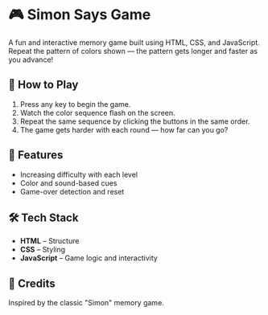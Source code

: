 # 🎮 Simon Says Game

A fun and interactive memory game built using HTML, CSS, and JavaScript.  
Repeat the pattern of colors shown — the pattern gets longer and faster as you advance!

## 🧠 How to Play

1. Press any key to begin the game.
2. Watch the color sequence flash on the screen.
3. Repeat the same sequence by clicking the buttons in the same order.
4. The game gets harder with each round — how far can you go?

## 🚀 Features

- Increasing difficulty with each level
- Color and sound-based cues
- Game-over detection and reset


## 🛠️ Tech Stack

- **HTML** – Structure
- **CSS** – Styling
- **JavaScript** – Game logic and interactivity



## 🙌 Credits
Inspired by the classic "Simon" memory game.